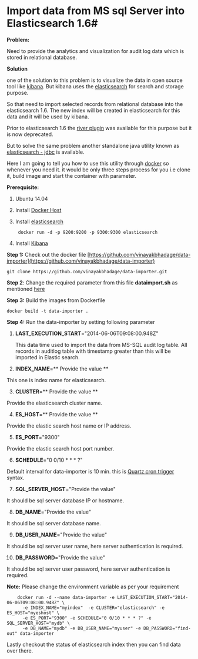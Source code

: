 # Import data from MS sql Server into Elasticsearch 1.6#

**Problem:**

Need to provide the analytics and visualization for audit log data which is stored in relational database. 
 
**Solution**

one of the solution to this problem is to visualize the data in open source tool like [kibana](https://www.elastic.co/products/kibana). But kibana uses the [elasticsearch](https://www.elastic.co/products/elasticsearch) for search and storage purpose.

So that need to import selected records from relational database into the elasticsearch 1.6. The new index will be created in elasticsearch for this data and it will be used by kibana.

Prior to elasticsearch 1.6 the [river plugin](https://www.elastic.co/blog/deprecating-rivers) was available for this purpose but it is now deprecated.

But to solve the same problem another standalone java utility known as [elasticsearch - jdbc](https://github.com/jprante/elasticsearch-jdbc) is available. 

Here I am going to tell you how to use this utility through [docker](https://www.docker.com/) so whenever you need it. it would be only three steps process for you i.e clone it, build image and start the container with parameter. 



**Prerequisite:**

1. Ubuntu 14.04
2. Install [Docker Host](https://docs.docker.com/installation/ubuntulinux/)
3. Install [elasticsearch](https://registry.hub.docker.com/_/elasticsearch/) 
	
		docker run -d -p 9200:9200 -p 9300:9300 elasticsearch 

4. Install [Kibana](https://www.elastic.co/products/kibana)



**Step 1:** Check out the docker file [https://github.com/vinayakbhadage/data-importer](https://github.com/vinayakbhadage/data-importer)

	git clone https://github.com/vinayakbhadage/data-importer.git

**Step 2**: Change the required parameter from this file **dataimport.sh** as mentioned [here](https://github.com/jprante/elasticsearch-jdbc)

**Step 3:** Build the images from Dockerfile

	docker build -t data-importer .

**Step 4:** Run the data-importer by setting following parameter 


 1. **LAST_EXECUTION_START**="2014-06-06T09:08:00.948Z"
    
	This data time used to import the data from MS-SQL audit log table. 
 All records in auditlog table with timestamp greater than this will be imported in Elastic search.

 2. **INDEX_NAME**=** Provide the value **

This one is index name for elasticsearch.

 3. **CLUSTER**=** Provide the value **
 
Provide the elasticsearch cluster name.

 4. **ES_HOST**=** Provide the value **
 
 Provide the elastic search host name or IP address.

 5. **ES_PORT**="9300"

 Provide the elastic search host port number.

 6. **SCHEDULE**="0 0/10 * * * ?"

Default interval for data-importer is 10 min. this is [Quartz cron trigger](http://www.quartz-scheduler.org/documentation/quartz-1.x/tutorials/crontrigger) syntax. 
 
 7. **SQL_SERVER_HOST**="Provide the value"

It should be sql server database IP or hostname.

 8. **DB_NAME**="Provide the value"

It should be sql server database name.


 9. **DB_USER_NAME**="Provide the value"
 
It should be sql server user name, here server authentication is required.

 10. **DB_PASSWORD**="Provide the value"

It should be sql server user password, here server authentication is required.

**Note:** Please change the environment variable as per your requirement

		docker run -d --name data-importer -e LAST_EXECUTION_START="2014-06-06T09:08:00.948Z" \
		  -e INDEX_NAME="myindex"  -e CLUSTER="elasticsearch" -e ES_HOST="myeshost" \
		  -e ES_PORT="9300" -e SCHEDULE="0 0/10 * * * ?" -e SQL_SERVER_HOST="mydb" \
		  -e DB_NAME="mydb" -e DB_USER_NAME="myuser" -e DB_PASSWORD="find-out" data-importer



Lastly checkout the status of elasticsearch index then you can find data over there.





